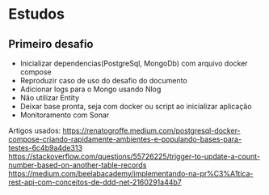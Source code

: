# Estudos



## Primeiro desafio
- Inicializar dependencias(PostgreSql, MongoDb) com arquivo docker compose
- Reproduzir caso de uso do desafio do documento
- Adicionar logs para o Mongo usando Nlog
- Não utilizar Entity
- Deixar base pronta, seja com docker ou script ao inicializar aplicação 
- Monitoramento com Sonar


Artigos usados:
https://renatogroffe.medium.com/postgresql-docker-compose-criando-rapidamente-ambientes-e-populando-bases-para-testes-6c4b9a4de313
https://stackoverflow.com/questions/55726225/trigger-to-update-a-count-number-based-on-another-table-records
https://medium.com/beelabacademy/implementando-na-pr%C3%A1tica-rest-api-com-conceitos-de-ddd-net-2160291a44b7
